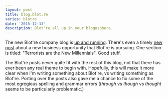 ```yaml
---
layout: post
title: blog.blot.re
series: blotre
date: '2015-12-13'
description: Blot're all up in your blogosphere.
---
```


The new Blot're company blog is [up and running](http://blog.blot.re). There's even a timely [new post](http://blog.blot.re/we-are-the-rainbow/) about a new business opportunity that Blot're is pursuing. One section is titled: "Terrorists are the New Millennials". Good stuff.

The Blot're posts never quite fit with the rest of this blog, not that there has ever been any real theme to begin with. Hopefully, this will make it more clear when I'm writing something about Blot're, vs writing something as Blot're. Porting over the posts also gave me a chance to fix some of the most egregious spelling and grammar errors (*through* vs *though* vs *thought* seems to be particularly problematic.) 
